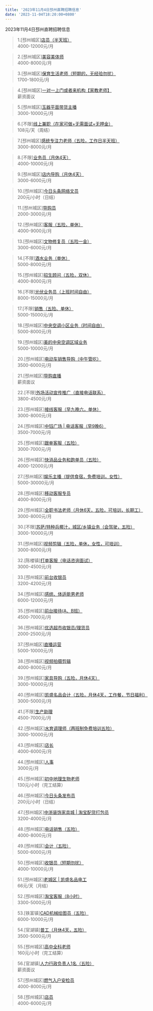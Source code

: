 ```yaml
---
title: '2023年11月4日邳州直聘招聘信息'
date: '2023-11-04T18:20:00+0800'
---
```

2023年11月4日邳州直聘招聘信息
<!--more-->
>1.[邳州城区][店员（半天班）](https://www.pizhouzhipin.com/job/30910)<br>
>4000-12000元/月

>2.[邳州城区][美容美体师](https://www.pizhouzhipin.com/job/30331)<br>
>4000-8000元/月

>3.[邳州城区][保育生活老师（短期的，无经验勿扰）](https://www.pizhouzhipin.com/job/26057)<br>
>1700-1800元/月

>4.[邳州城区][一对一上门或者来机构【家教老师】](https://www.pizhouzhipin.com/job/31845)<br>
>薪资面议

>5.[邳州城区][玉器平面带货主播](https://www.pizhouzhipin.com/job/31792)<br>
>3000-10000元/月

>6.[不限][线上兼职（在家可做+无需面试+无押金）](https://www.pizhouzhipin.com/job/31823)<br>
>108元/天（周结）

>7.[邳州城区][感统专注力老师（五险，工作日半天班）](https://www.pizhouzhipin.com/job/21797)<br>
>3000-8000元/月

>8.[不限][业务员（月休4天）](https://www.pizhouzhipin.com/job/25045)<br>
>4000-10000元/月

>9.[邳州城区][店内导购（月休4天）](https://www.pizhouzhipin.com/job/24916)<br>
>3000-6000元/月

>10.[邳州城区][今日头条网络文员](https://www.pizhouzhipin.com/job/31926)<br>
>200元/小时（日结）

>11.[邳州城区][导购员](https://www.pizhouzhipin.com/job/24762)<br>
>2000-3000元/月

>12.[邳州城区][客服（五险，单休）](https://www.pizhouzhipin.com/job/30882)<br>
>4000-9000元/月

>13.[邳州城区][文物修复员（五险一金）](https://www.pizhouzhipin.com/job/25185)<br>
>3000-6000元/月

>14.[不限][酒水业务（单休）](https://www.pizhouzhipin.com/job/29290)<br>
>5000-8000元/月

>15.[邳州城区][招生顾问（五险，双休）](https://www.pizhouzhipin.com/job/31566)<br>
>4000-8000元/月

>16.[不限][光伏业务员（上班时间自由）](https://www.pizhouzhipin.com/job/30377)<br>
>8000-15000元/月

>17.[不限][销售（五险、单休）](https://www.pizhouzhipin.com/job/25237)<br>
>5000-15000元/月

>18.[邳州城区][中央空调小区业务（时间自由）](https://www.pizhouzhipin.com/job/29617)<br>
>5000-8000元/月

>19.[邳州城区][美的中央空调区域业务](https://www.pizhouzhipin.com/job/30260)<br>
>5000-10000元/月

>20.[邳州城区][电动车销售导购（中午管吃）](https://www.pizhouzhipin.com/job/31697)<br>
>3500-6000元/月

>21.[邳州城区][导购直播](https://www.pizhouzhipin.com/job/29850)<br>
>薪资面议

>22.[不限][外场活动宣传推广（直接电话联系）](https://www.pizhouzhipin.com/job/27543)<br>
>3800-4500元/月

>23.[邳州城区][接线客服（早九晚六，单休）](https://www.pizhouzhipin.com/job/31910)<br>
>3000-8000元/月

>24.[邳州城区][中钰广场 | 电话客服（早9晚6）](https://www.pizhouzhipin.com/job/30711)<br>
>3500-7000元/月

>25.[邳州城区][跟单客服（五险）](https://www.pizhouzhipin.com/job/31273)<br>
>3000-7000元/月

>26.[邳州城区][快消品业务和跑单员（五险）](https://www.pizhouzhipin.com/job/31909)<br>
>4000-12000元/月

>27.[邳州城区][娱乐主播（提供食宿，免费培训，女性）](https://www.pizhouzhipin.com/job/30727)<br>
>5000-30000元/月

>28.[邳州城区][移动客服专员](https://www.pizhouzhipin.com/job/30488)<br>
>4000-8000元/月

>29.[邳州城区][全职书法老师（月休6天，五险，可培训，长期工）](https://www.pizhouzhipin.com/job/27722)<br>
>3000-8000元/月

>30.[不限][苏萨/特种兵椰汁，城区/乡镇业务（会驾驶，五险）](https://www.pizhouzhipin.com/job/15337)<br>
>3000-10000元/月

>31.[邳州城区][视频剪辑（五险，单休，女性，可培训）](https://www.pizhouzhipin.com/job/17269)<br>
>3000-8000元/月

>32.[陈楼镇][打单客服（电话咨询面试）](https://www.pizhouzhipin.com/job/21988)<br>
>3000-4500元/月

>33.[邳州城区][前台收银员](https://www.pizhouzhipin.com/job/31930)<br>
>3200-4200元/月

>34.[邳州城区][感统、体适能男老师](https://www.pizhouzhipin.com/job/31924)<br>
>6000-12000元/月

>35.[邳州城区][前台接待(A、B班）](https://www.pizhouzhipin.com/job/25486)<br>
>4500-7000元/月

>36.[邳州城区][优选超市收银员/理货员](https://www.pizhouzhipin.com/job/31509)<br>
>2000-2500元/月

>37.[邳州城区][直播运营](https://www.pizhouzhipin.com/job/31748)<br>
>5000-10000元/月

>38.[邳州城区][视频拍摄剪辑](https://www.pizhouzhipin.com/job/24824)<br>
>4000-8000元/月

>39.[邳州城区][家具导购（五险，月休4天）](https://www.pizhouzhipin.com/job/25448)<br>
>3000-10000元/月

>40.[邳州城区][凯盛名品会计（五险，月休4天，工作餐，节日福利）](https://www.pizhouzhipin.com/job/8833)<br>
>3000-5000元/月

>41.[不限][生产助理](https://www.pizhouzhipin.com/job/31514)<br>
>4500-7000元/月

>42.[邳州城区][水育调理师（两班制免费培训五险）](https://www.pizhouzhipin.com/job/7647)<br>
>3000-10000元/月

>43.[邳州城区][店长](https://www.pizhouzhipin.com/job/30512)<br>
>4000-6000元/月

>44.[邳州城区][人事](https://www.pizhouzhipin.com/job/31894)<br>
>3000元/月

>45.[邳州城区][初中地理生物老师](https://www.pizhouzhipin.com/job/31923)<br>
>130元/小时（完工结算）

>46.[邳州城区][今日头条发布员](https://www.pizhouzhipin.com/job/31912)<br>
>200元/小时（日结）

>47.[邳州城区][中浙装饰家具城 | 淘宝配货打包员](https://www.pizhouzhipin.com/job/26099)<br>
>3200-4000元/月

>48.[邳州城区][电话销售（五险）](https://www.pizhouzhipin.com/job/31649)<br>
>4000-8000元/月

>49.[邳州城区][会计（五险）](https://www.pizhouzhipin.com/job/25239)<br>
>5000-6000元/月

>50.[邳州城区][收银员（短期勿扰）](https://www.pizhouzhipin.com/job/8728)<br>
>4000-10000元/月

>51.[邳州城区][老城区 | 凯盛名品电工](https://www.pizhouzhipin.com/job/31914)<br>
>66元/天（月结）

>52.[邳州城区][淘宝客服（8小时）](https://www.pizhouzhipin.com/job/12674)<br>
>3300-5000元/月

>53.[铁富镇][CAD机械绘图员（五险）](https://www.pizhouzhipin.com/job/30516)<br>
>6000-10000元/月

>54.[官湖镇][普工（月休4天，五险）](https://www.pizhouzhipin.com/job/23041)<br>
>3500-5000元/月

>55.[邳州城区][高中全科老师](https://www.pizhouzhipin.com/job/31925)<br>
>160元/小时（完工结算）

>56.[官湖镇][人力行政负责人1名（五险）](https://www.pizhouzhipin.com/job/26855)<br>
>薪资面议

>57.[邳州城区][燃气入户安检员](https://www.pizhouzhipin.com/job/30296)<br>
>4000-8000元/月

>58.[邳州城区][店员](https://www.pizhouzhipin.com/job/19308)<br>
>4000-6000元/月

